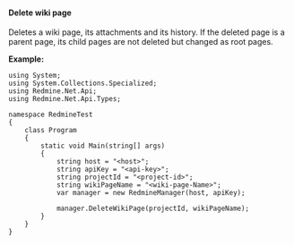 #### Delete wiki page

Deletes a wiki page, its attachments and its history. If the deleted page is a parent page, its child pages are not deleted but changed as root pages.

**Example:**

```
using System;
using System.Collections.Specialized;
using Redmine.Net.Api;
using Redmine.Net.Api.Types;

namespace RedmineTest
{
    class Program
    {
        static void Main(string[] args)
        {
            string host = "<host>";
            string apiKey = "<api-key>";
            string projectId = "<project-id>";
            string wikiPageName = "<wiki-page-Name>";
            var manager = new RedmineManager(host, apiKey);

            manager.DeleteWikiPage(projectId, wikiPageName);
        }
    }
}
```